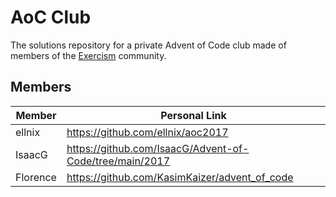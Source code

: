 # AoC Club

The solutions repository for a private Advent of Code club made of members of the [Exercism](https://exercism.org) community.

## Members

| Member   | Personal Link                                           |
| -------- | ------------------------------------------------------- |
| ellnix   | https://github.com/ellnix/aoc2017                       |
| IsaacG   | https://github.com/IsaacG/Advent-of-Code/tree/main/2017 |
| Florence | https://github.com/KasimKaizer/advent_of_code           |
